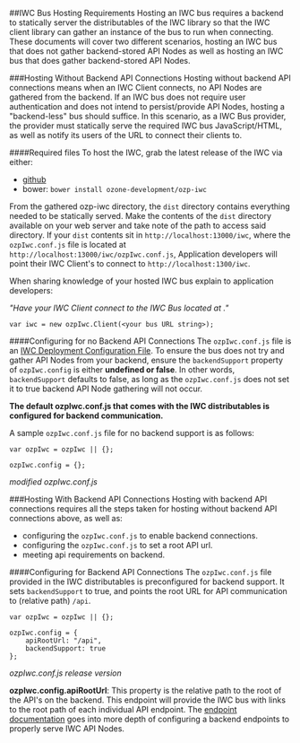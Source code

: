 ##IWC Bus Hosting Requirements
Hosting an IWC bus requires a backend to statically server the distributables of the IWC library so that the IWC client
library can gather an instance of the bus to run when connecting. These documents will cover two different scenarios,
hosting an IWC bus that does not gather backend-stored API Nodes as well as hosting an IWC bus that does gather
backend-stored API Nodes.


###Hosting Without Backend API Connections
Hosting without backend API connections means when an  IWC Client connects, no API Nodes are gathered from the backend.
If an IWC bus does not require user authentication and does not intend to persist/provide API Nodes, hosting a "backend-less"
bus should suffice. In this scenario, as a IWC Bus provider, the provider must statically serve the required IWC bus
JavaScript/HTML, as well as notify its users of the URL to connect their clients to.

####Required files
To host the IWC, grab the latest release of the IWC via either:

* [github](https://github.com/ozone-development/ozp-iwc/releases)
* bower: `bower install ozone-development/ozp-iwc`


From the gathered ozp-iwc directory, the `dist` directory contains everything needed to be statically served. Make the
contents of the `dist` directory available on your web server and take note of the path to access said directory. If
your `dist` contents sit in `http://localhost:13000/iwc`, where the `ozpIwc.conf.js` file is located at
`http://localhost:13000/iwc/ozpIwc.conf.js`, Application developers will point their IWC Client's to connect to
`http://localhost:1300/iwc`.

When sharing knowledge of your hosted IWC bus explain to application developers:

_"Have your IWC Client connect to the IWC Bus located at <your bus URL>."_
```
var iwc = new ozpIwc.Client(<your bus URL string>);
```


####Configuring for no Backend API Connections
The `ozpIwc.conf.js` file is an [IWC Deployment Configuration File](busConfiguration.md). To ensure the bus does not try and gather
API Nodes from your backend, ensure the `backendSupport` property of `ozpIwc.config` is either **undefined or false**.
In other words, `backendSupport` defaults to false, as long as the `ozpIwc.conf.js` does not set it to true backend
API Node gathering will not occur.

**The default ozpIwc.conf.js that comes with the IWC distributables is configured for backend communication.**

A sample `ozpIwc.conf.js` file for no backend support is as follows:
```
var ozpIwc = ozpIwc || {};

ozpIwc.config = {};
```
_modified ozpIwc.conf.js_


###Hosting With Backend API Connections
Hosting with backend API connections requires all the steps taken for hosting without backend API connections above,
as well as:  
* configuring the `ozpIwc.conf.js` to enable backend connections.
* configuring the `ozpIwc.conf.js` to set a root API url.
* meeting api requirements on backend.

####Configuring for Backend API Connections
The `ozpIwc.conf.js` file provided in the IWC distributables is preconfigured for backend support. It sets
`backendSupport` to true, and points the root URL for API communication to (relative path) `/api`.
```
var ozpIwc = ozpIwc || {};

ozpIwc.config = {
    apiRootUrl: "/api",
    backendSupport: true
};
```
_ozpIwc.conf.js release version_

**ozpIwc.config.apiRootUrl**: This property is the relative path to the root of the API's on the backend. This
endpoint will provide the IWC bus with links to the root path of each individual API endpoint. The
[endpoint documentation](endpoints/overview.md) goes into more depth of configuring a backend endpoints to properly serve IWC
API Nodes.
